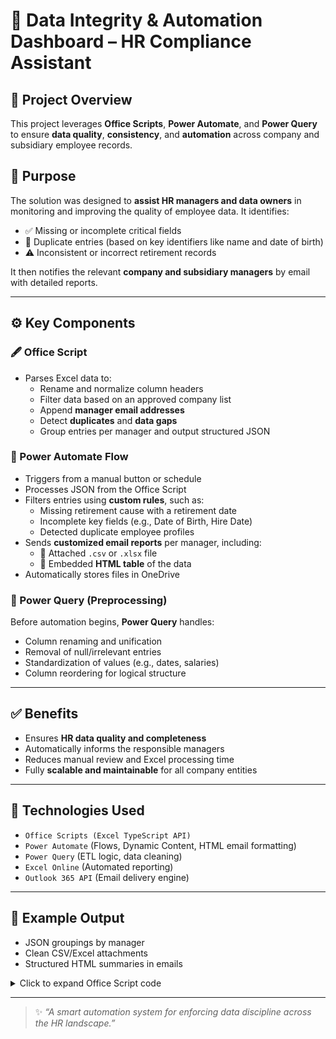 # 🧩 Data Integrity & Automation Dashboard – HR Compliance Assistant

## 📌 Project Overview
This project leverages **Office Scripts**, **Power Automate**, and **Power Query** to ensure **data quality**, **consistency**, and **automation** across company and subsidiary employee records.

## 🎯 Purpose
The solution was designed to **assist HR managers and data owners** in monitoring and improving the quality of employee data. It identifies:

- ✅ Missing or incomplete critical fields  
- 🧠 Duplicate entries (based on key identifiers like name and date of birth)  
- ⚠️ Inconsistent or incorrect retirement records  

It then notifies the relevant **company and subsidiary managers** by email with detailed reports.

---

## ⚙️ Key Components

### 🖋 Office Script
- Parses Excel data to:
  - Rename and normalize column headers
  - Filter data based on an approved company list
  - Append **manager email addresses**
  - Detect **duplicates** and **data gaps**
  - Group entries per manager and output structured JSON

### 🔄 Power Automate Flow
- Triggers from a manual button or schedule
- Processes JSON from the Office Script
- Filters entries using **custom rules**, such as:
  - Missing retirement cause with a retirement date
  - Incomplete key fields (e.g., Date of Birth, Hire Date)
  - Detected duplicate employee profiles
- Sends **customized email reports** per manager, including:
  - 📎 Attached `.csv` or `.xlsx` file  
  - 📨 Embedded **HTML table** of the data  
- Automatically stores files in OneDrive

### 🧼 Power Query (Preprocessing)
Before automation begins, **Power Query** handles:
- Column renaming and unification
- Removal of null/irrelevant entries
- Standardization of values (e.g., dates, salaries)
- Column reordering for logical structure

---

## ✅ Benefits
- Ensures **HR data quality and completeness**
- Automatically informs the responsible managers
- Reduces manual review and Excel processing time
- Fully **scalable and maintainable** for all company entities

---

## 🔧 Technologies Used
- `Office Scripts (Excel TypeScript API)`  
- `Power Automate` (Flows, Dynamic Content, HTML email formatting)  
- `Power Query` (ETL logic, data cleaning)  
- `Excel Online` (Automated reporting)  
- `Outlook 365 API` (Email delivery engine)

---

## 📁 Example Output
- JSON groupings by manager
- Clean CSV/Excel attachments
- Structured HTML summaries in emails

<details> <summary>Click to expand Office Script code</summary>
function main(workbook: ExcelScript.Workbook): string {
  type Cell = string | number | boolean | null;
  interface ManagerGroup {
    ManagerEmail: string;
    Records: Record<string, Cell>[];
  }

  const sheet = workbook.getWorksheet("Fields");
  const table = sheet.getTables()[0];
  const headerVals = table.getHeaderRowRange().getValues() as string[][];
  const dataVals = table.getRangeBetweenHeaderAndTotal().getValues() as Cell[][];
  const headers = headerVals[0].map(h => h.trim());

  const renameMap: Record<string, string> = {
    "FEMALE": "Gender",
    "ΕΥΚΑΡΠΙΑ": "City",
    "ΑΟΡΙΣΤΟΥ ΧΡΟΝΟΥ": "Employment Relation",
    "DIVISION": "Division",
    "WOOD EFFECT": "Department"
  };

  const renamedHeaders = headers.map((orig, ci) => {
    for (const key of Object.keys(renameMap)) {
      if (
        dataVals.some(row =>
          row[ci] != null && String(row[ci]).toUpperCase().includes(key)
        )
      ) {
        return renameMap[key];
      }
    }
    return orig;
  });

  const colIndex = (name: string) => renamedHeaders.indexOf(name);
  const companyColIndex = colIndex("Company");

  // ─── Load Companies Sheet ──────────
  const companySheet = workbook.getWorksheet("Companies");
  const companyRange = companySheet.getRange("A2:A" + companySheet.getUsedRange().getRowCount());
  const companyValues = companyRange.getValues().flat().map(v => String(v).trim()).filter(v => v !== "");
  const allowedCompanies = new Set(companyValues);

  const filtered = dataVals.filter(r => {
    const comp = String(r[companyColIndex] || "").trim();
    return allowedCompanies.has(comp);
  });

  // ─── Load Manager Table ────────────
  const mgrTable = workbook.getTable("Table3");
  const mgrHdrs = (mgrTable.getHeaderRowRange().getValues() as string[][])[0].map(h => h.trim());
  const mgrBody = mgrTable.getRangeBetweenHeaderAndTotal().getValues() as string[][];

  const compI = mgrHdrs.indexOf("Company");
  const emailI = mgrHdrs.indexOf("ManagerEmail");
  if (compI < 0 || emailI < 0) throw new Error("Table3 must have 'Company' and 'ManagerEmail'");

  const mgrMap = new Map<string, string>();
  for (const row of mgrBody) {
    const comp = String(row[compI] || "").trim();
    const mail = String(row[emailI] || "").trim();
    if (comp && mail) mgrMap.set(comp, mail);
  }

  const outHeaders = [...renamedHeaders, "ManagerEmail"];
  const outRows = filtered.map(r => {
    const comp = String(r[companyColIndex] || "").trim();
    const mail = mgrMap.get(comp) || "";
    return [...r, mail] as Cell[];
  });

  // ─── Detect Duplicates ─────────────
  const nameDobSeen = new Map<string, number>();
  outRows.forEach(row => {
    const surname = String(row[colIndex("Surname")] || "").trim();
    const name = String(row[colIndex("Name")] || "").trim();
    const dob = String(row[colIndex("Date of Birth")] || "").trim();
    const key = `${surname}|${name}|${dob}`;
    nameDobSeen.set(key, (nameDobSeen.get(key) || 0) + 1);
  });

  // ─── Group by Manager ──────────────
  const mgrColIdx = outHeaders.indexOf("ManagerEmail");
  const grouping = new Map<string, Record<string, Cell>[]>();
  const dateCols = ["Hire Date", "Retire Date", "Date of Birth"];
  const dateColIndices = dateCols.map(col => outHeaders.indexOf(col));

  const importantCols = ["Date of Birth", "Hire Date", "Division", "Department", "City"];

  outRows.forEach(row => {
    const email = String(row[mgrColIdx] || "").trim() || "NoEmail";
    const rec: Record<string, Cell> = {};

    const surname = String(row[colIndex("Surname")] || "").trim();
    const name = String(row[colIndex("Name")] || "").trim();
    const dob = String(row[colIndex("Date of Birth")] || "").trim();
    const key = `${surname}|${name}|${dob}`;
    const isDuplicate = (nameDobSeen.get(key) || 0) > 1;

    const retireDate = row[colIndex("Retire Date")];
    const retireCause = row[colIndex("Retire Cause")];

    const isBlank = (v: Cell) => v === null || (typeof v === "string" && v.trim() === "");

    const cond1 = !isBlank(retireDate) && isBlank(retireCause);
    const cond2 = isBlank(retireDate) && importantCols.some(c => isBlank(row[colIndex(c)]));
    const cond3 = isDuplicate;

    const shouldInclude = cond1 || cond2 || cond3;
    rec["Cond1"] = cond1;
    rec["Cond2"] = cond2;
    rec["Cond3"] = cond3;
    rec["ShouldInclude"] = shouldInclude;


    let reason = "";
    if (cond1) reason += "Missing Retire Cause; ";
    if (cond2) reason += "Missing Important Field; ";
    if (cond3) reason += "Duplicate; ";
    reason = reason.trim();

    outHeaders.forEach((h, i) => {
      let val = row[i];
      if (dateColIndices.includes(i) && typeof val === "number") {
        const jsDate = new Date(Date.UTC(1899, 11, 30) + val * 86400000);
        rec[h] = jsDate.toISOString().slice(0, 10);
      } else {
        rec[h] = val;
      }
    });

    rec["IsDuplicate"] = isDuplicate;
    rec["ShouldInclude"] = shouldInclude;
    rec["Reason"] = reason;

    const arr = grouping.get(email) || [];
    arr.push(rec);
    grouping.set(email, arr);
  });

  const groups: ManagerGroup[] = [];
  grouping.forEach((recs, email) => {
    groups.push({ ManagerEmail: email, Records: recs });
  });

  return JSON.stringify(groups);
}
</details>

---

> ✨ _“A smart automation system for enforcing data discipline across the HR landscape.”_
